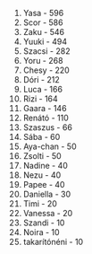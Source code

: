1. Yasa - 596
2. Scor - 586
3. Zaku - 546
4. Yuuki - 494
5. Szacsi - 282
6. Yoru - 268
7. Chesy - 220
8. Dóri - 212
9. Luca - 166
10. Rizi - 164
11. Gaara - 146
12. Renátó - 110
13. Szaszus - 66
14. Sába - 60
15. Aya-chan - 50
15. Zsolti - 50
16. Nadine - 40
16. Nezu - 40
16. Papee - 40
17. Daniella - 30
18. Timi - 20
18. Vanessa - 20
19. Szandi - 10
19. Noira - 10
19. takarítónéni - 10
